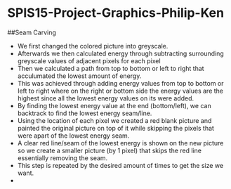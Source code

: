 # SPIS15-Project-Graphics-Philip-Ken


##Seam Carving

* We first changed the colored picture into greyscale.  
* Afterwards we then calculated energy through subtracting surrounding greyscale values of adjacent pixels for each pixel
* Then we calculated a path from top to bottom or left to right that acculumated the lowest amount of energy.
* This was achieved through adding energy values from top to bottom or left to right where on the right or bottom side the energy values are the highest since all the lowest energy values on its were added.   
* By finding the lowest energy value at the end (bottom/left), we can backtrack to find the lowest energy seam/line.  
* Using the location of each pixel we created a red blank picture and painted the original picture on top of it while skipping the pixels that were apart of the lowest energy seam.  
* A clear red line/seam of the lowest energy is shown on the new picture so we create a smaller picture (by 1 pixel) that skips the red line essentially removing the seam. 
* This step is repeated by the desired amount of times to get the size we want.  
* 

